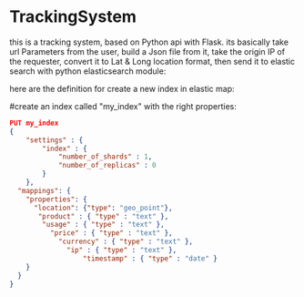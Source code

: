 # TrackingSystem
this is a tracking system, based on Python api with Flask.
its basically take url Parameters from the user, build a Json file from it,
take the origin IP of the requester, convert it to Lat & Long location format,
then send it to elastic search with python elasticsearch module:

here are the definition for create a new index in elastic map:

#create an index called "my_index" with the right properties:

```JSON
PUT my_index
{
    "settings" : {
        "index" : {
            "number_of_shards" : 1, 
            "number_of_replicas" : 0
        }
    },
  "mappings": {
    "properties": {
      "location": {"type": "geo_point"},
       "product" : { "type" : "text" },
        "usage" : { "type" : "text" },
          "price" : { "type" : "text" },
            "currency" : { "type" : "text" },
              "ip" : { "type" : "text" },
                  "timestamp" : { "type" : "date" }
    }
  }
}

```


